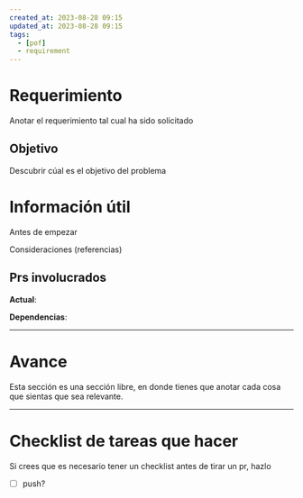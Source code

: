 ```yaml
---
created_at: 2023-08-28 09:15
updated_at: 2023-08-28 09:15
tags:
  - [pof]
  - requirement
---
```




# Requerimiento

Anotar el requerimiento tal cual ha sido solicitado


## Objetivo

Descubrir cúal es el objetivo del problema


# Información útil

Antes de empezar

Consideraciones (referencias)

## Prs involucrados

**Actual**:

**Dependencias**:

---
# Avance

Esta sección es una sección libre, en donde tienes que anotar cada cosa que sientas que sea relevante.



---
# Checklist de tareas que hacer 

Si crees que es necesario tener un checklist antes de tirar un pr, hazlo

- [ ] push?